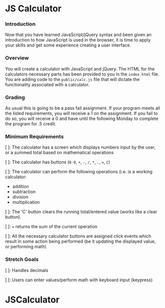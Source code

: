 # JS Calculator

### Introduction
Now that you have learned JavaScript/jQuery syntax and been given an introduction to how JavaScript is used in the browser, it is time to apply your skills and get some experience creating a user interface.

### Overview
You will create a calculator with JavaScript and jQuery. The HTML for the calculators necessary parts has been provided to you in the `index.html` file. You are adding code to the `public/calc.js` file that will dictate the functionality associated with a calculator.

### Grading
As usual this is going to be a pass fail assignment. If your program meets all the listed requirements, you will receive a 1 on the assignment. If you fail to do so, you will receive a 0 and have until the following Monday to complete the program for .5 credit.

### Minimum Requirements
[ ]: The calculator has a screen which displays numbers input by the user, or a summed total based on mathematical operations  

[ ]: The calculator has buttons (`0-9`, `+`, `-`, `/`, `*`, `.`, `=`, `C`)  

[ ]: The calculator can perform the following operations (i.e. is a working calculator:  
* addition
* subtraction
* division
* multiplication  

[ ]: The 'C' button clears the running total/entered value (works like a clear button).  

[ ]: `=` returns the sum of the current operation  

[ ]: All the necessary calculator buttons are assigned click events which result in some action being performed (be it updating the displayed value, or performing math)

### Stretch Goals
[ ]: Handles decimals  

[ ]: Users can enter values/perform math with keyboard input (keypress)  
# JSCalculator
